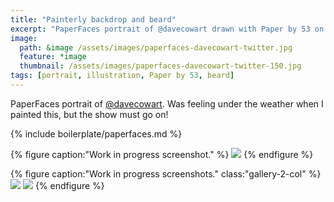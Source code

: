 ```yaml
---
title: "Painterly backdrop and beard"
excerpt: "PaperFaces portrait of @davecowart drawn with Paper by 53 on an iPad."
image: 
  path: &image /assets/images/paperfaces-davecowart-twitter.jpg 
  feature: *image
  thumbnail: /assets/images/paperfaces-davecowart-twitter-150.jpg
tags: [portrait, illustration, Paper by 53, beard]
---
```


PaperFaces portrait of [@davecowart](https://twitter.com/davecowart). Was feeling under the weather when I painted this, but the show must go on!

{% include boilerplate/paperfaces.md %}

{% figure caption:"Work in progress screenshot." %}
[![](/assets/images/paperfaces-davecowart-process-1-600.jpg)](/assets/images/paperfaces-davecowart-process-1-lg.jpg)
{% endfigure %}

{% figure caption:"Work in progress screenshots." class:"gallery-2-col" %}
[![](/assets/images/paperfaces-davecowart-process-2-600.jpg)](/assets/images/paperfaces-davecowart-process-2-lg.jpg)
[![](/assets/images/paperfaces-davecowart-process-3-600.jpg)](/assets/images/paperfaces-davecowart-process-3-lg.jpg)
{% endfigure %}
